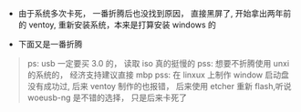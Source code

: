 * 由于系统多次卡死， 一番折腾后也没找到原因， 直接黑屏了, 开始拿出两年前的 ventoy, 重新安装系统，本来是打算安装 windows 的

* 下面又是一番折腾

> ps: usb 一定要买 3.0 的， 读取 iso 真的挺慢的
pss: 想要不折腾使用 unxi 的系统的， 经济支持建议直接 mbp
pss: 在 linxux 上制作 window 启动盘没有成功过, 后来 ventoy 制作的也报错， 后来使用 etcher 重新 flash,听说 woeusb-ng 是不错的选择， 只是后来卡死了
